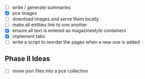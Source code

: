 - [ ] write / generate summaries
- [x] pce images
- [ ] download images and serve them locally
- [ ] make all entities link to one another
- [x] ensure all text is entered as magazinestyle containers
- [x] implement tabs
- [ ] write a script to reorder the pages when a new one is added

## Phase II Ideas
- [ ] move json files into a pce collection
